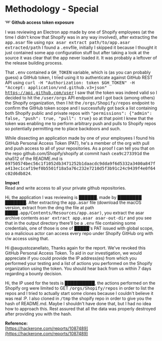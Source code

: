# Methodology - Special

:loop: **Github access token exposure**

I was reviewing an Electron app made by one of Shopify employees (at the time I didn't know that Shopify was in any way involved), after extracting the <kbd>app.asar</kbd> file using <kbd>npx asar extract path/to/app.asar extracted/path</kbd> I found a <kbd>.env</kbd>file, initially I skipped it because I thought it just contained some app configuration stuff but after taking a look at the source it was clear that the app never loaded it. It was probably a leftover of the release building process.

That <kbd>.env</kbd> contained a <kbd>GH_TOKEN</kbd> variable, which is (as you can probably guess) a GitHub token, I tried using it to authenticate against GitHub REST API using <kbd>curl -H "Authorization: token $GH_TOKEN" -H "Accept: application/vnd.github.v3+json" https://api.github.com/user</kbd> I saw that the token was indeed valid so I decided to hit the <kbd>/user/orgs</kbd> API endpoint and I got back (among others) the Shopify organization, then I hit the <kbd>/orgs/Shopify/repos</kbd> endpoint to confirm the GitHub token scope and I successfully got back a list containing both Shopify public and private repos with <kbd>"permissions": {"admin": false, "push": true, "pull": true}</kbd> so at that point I knew that the token was enabling me to perform arbitrary push and pulls to Shopify repos so potentially permitting me to place backdoors and such.

While dissecting an application made by one of your employees I found his GitHub Personal Access Token (PAT), he's a member of the org with pull and push access to all of your repositories.
As a proof I can tell you that on the repo github.com/Shopify/shopify at commit hash <kbd>cea9c273391d</kbd> the sha512 of the README.md is <kbd>69750574bec56c1f1052db3471252b1daacdc9dda9f6d5332a3400a847fa413ec1caf19ef0b5501f18a5a76c232e7210d5f3b91c24c9439f4e0f64c02d6db824</kbd>.

**Impact**</br>
Read and write access to all your private github repositories.

Hi,
the application I was reviewing is ██████, made by ████████ ███████.
After extracting the <kbd>app.asar</kbd> file (download the macOS version, extract from the dmg the file at path <kbd>█████.app/Contents/Resources/app.asar)</kbd>, you extract the asar archive contents <kbd>asar extract app.asar asar-out-dir</kbd> and you see that in the output directory there'll be a <kbd>.env</kbd> file containing some credentials, one of those is one of █████'s PAT issued with global scope, so a malicious actor can access every repo under Shopify GitHub org with r/w access using that.

Hi @augustozanellato,
Thanks again for the report. We’ve revoked this GitHub Personal Access Token. To aid in our investigation, we would appreciate if you could provide the IP address(es) from which you performed your testing and a list of actions you performed on the Shopify organization using the token.
You should hear back from us within 7 days regarding a bounty decision.

Hi,
the IP used for the tests is ██████████, the actions performed on the Shopify org were limited to GET <kbd>/orgs/Shopify/repos</kbd> in order to list the repos and I tried to actually start some clones because I couldn't believe it was real :P. I also cloned in <kbd>/tmp</kbd> the shopify repo in order to give you the hash of README.md. Maybe I shouldn't have done that, but I had no idea how to approach this. Rest assured that all the data was properly destroyed after providing you with the hash.

**Reference:**
</br>[https://hackerone.com/reports/1087489](https://hackerone.com/reports/1087489)
